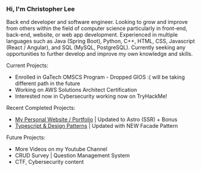 ### Hi, I'm Christopher Lee

Back end developer and software engineer. Looking to grow and improve from others within the field of computer science particularly in front-end, back-end, website, or web app development. Experienced in multiple languages such as Java (Spring Boot), Python, C++, HTML, CSS, Javascript (React / Angular), and SQL (MySQL, PostgreSQL). Currently seeking any opportunities to further develop and improve my own knowledge and skills.

Current Projects:
* Enrolled in GaTech OMSCS Program - Dropped GIOS :( will be taking different path in the future
* Working on AWS Solutions Architect Certification
* Interested now in Cybersecurity working now on TryHackMe!

Recent Completed Projects:
* [My Personal Website / Portfolio](https://www.choicespecs.com) | Updated to Astro (SSR) + Bonus
* [Typescript & Design Patterns](https://github.com/christophermlee2/TypescriptDesignPatterns) | Updated with NEW Facade Pattern

Future Projects:
* More Videos on my Youtube Channel
* CRUD Survey | Question Management System 
* CTF, Cybersecurity content


